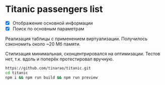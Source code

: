 # Titanic passengers list

- [x] Отображение основной информации
- [x] Поиск по основным параметрам

Реализация таблицы с применением виртуализации.
Получилось сэкономить около ~20 Мб памяти.

Стилизация минимальная, сконцентрировался на оптимизации.
Тестов нет, т.к. вдоль и поперёк протестировал вручную.

```sh
https://github.com/tinarao/titanic.git
cd titanic
npm i && npm run build && npm run preview 
```
